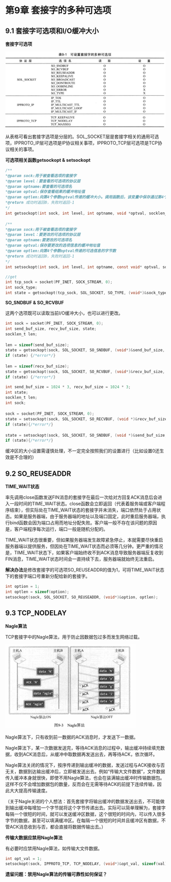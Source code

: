 # 第9章 套接字的多种可选项

## 9.1 套接字可选项和I/O缓冲大小

**套接字可选项**

![](./images/uint9/可设置套接字的多种可选项.png)

从表格可看出套接字选项是分层的。SOL_SOCKET层是套接字相关的通用可选项，IPPROTO_IP层可选项是IP协议相关事项，IPPROTO_TCP层可选项是TCP协议相关的事项。



**可选项相关函数getsockopt & setsockopt**

```c
/**
*@param sock:用于被查看选项的套接字
*@param level：要查看的可选项的协议层
*@param optname:要查看的可选项名
*@param optval:保存查看结果的缓冲地址值
*@param optlen:向第4个参数optval传递的缓冲大小。调用函数后，该变量中保存通过第4个参数返回的选项信息的字节数
*@return 成功时返回0，失败时返回-1
*/
int getsockopt(int sock, int level, int optname, void *optval, socklen_t *optlen);

/**
*@param sock:用于被查看选项的套接字
*@param level：要更改的可选项的协议层
*@param optname:要更改的可选项名
*@param optval:保存要更改的选项信息的缓冲地址值
*@param optlen:向第4个参数optval传递的可选信息的字节数
*@return 成功时返回0，失败时返回-1
*/
int setsockopt(int sock, int level, int optname, const void* optval, socklen_t optlen);
```

```c
//get
int tcp_sock = socket(PF_INET, SOCK_STREAM, 0);
int sock_type;
int state = getsockopt(tcp_sock, SOL_SOCKET, SO_TYPE, (void*)&sock_type, sizeof(sock_type));
```



**SO_SNDBUF & SO_RCVBUF**

这两个选项既可以读取当前I/O缓冲大小，也可以进行更改。

```c
int sock = socket(PF_INET, SOCK_STREAM, 0);
int send_buf_size, recv_buf_size, state;
socklen_t len;

len = sizeof(send_buf_size);
state = getsockopt(sock, SOL_SOCKET, SO_SNDBUF, (void*)&send_buf_size, &len);
if (state) {/*error*/}

len = sizeof(recv_buf_size);
state = getsockopt(sock, SOL_SOCKET, SO_RCVBUF, (void*)&recv_buf_size, &len);
if (state) {/*error*/}
```

```c
int send_buf_size = 1024 * 3, recv_buf_size = 1024 * 3;
int state;
socklen_t len;
int sock;

sock = socket(PF_INET, SOCK_STREAM, 0);
state = setsockopt(sock, SOL_SOCKET, SO_RECVBUF, (void *)&recv_buf_size, sizeof(recv_buf_size));
if (state){/*error*/}

state = setsockopt(sock, SOL_SOCKET, SO_SNDBUF, (void *)&send_buf_size, sizeof(send_buf_size));
if (state){/*error*/}
```

缓冲区的大小设置需谨慎处理，不一定完全按照我们的设置进行（比如设置0还生效是不合理的）



## 9.2 SO_REUSEADDR

**TIME_WAIT状态**

率先调用close函数发送FIN消息的套接字在最后一次给对方回复ACK消息后会进入一段时间的TIME_WAIT状态。close函数会立即返回（代表着服务端或客户端程序结束），但实际处在TIME_WAIT状态的套接字并未消失，端口依然处于占用状态。如果是服务器端，由于服务器端的地址以及端口固定，此时重启服务器端，执行bind函数会因为端口占用而地址分配失败。客户端一般不存在该问题的原因是，客户端程序每次运行，端口一般是随机分配的。

TIME_WAIT状态很重要，但如果服务器端发生故障紧急停止，本就需要尽快重启服务器端以提供服务，但因处在TIME_WAIT状态而必须等几分钟。更严重的情况是，TIME_WAIT状态下，如果客户端始终收不到ACK消息导致服务器端反复收到FIN消息，TIME_WAIT状态时间会一直持续下去，服务器端就始终无法重启。

**解决办法**是修改套接字的可选项SO_REUSEADDR的值为1，可将TIME_WAIT状态下的套接字端口号重新分配给新的套接字。

```c
int option = 1;
int optlen = sizeof(option);
setsockopt(sock, SOL_SOCKET, SO_REUSEADDR, (void*)&option, optlen);
```



## 9.3 TCP_NODELAY

**Nagle算法**

TCP套接字中的Nagle算法，用于防止因数据包过多而发生网络过载。

![](./images/uint9/Nagle算法.png)

Nagle算法下，只有收到前一数据的ACK消息时，才发送下一数据。

Nagle算法下，某一次数据发送完，等待ACK消息的过程中，输出缓冲持续填充数据，收到ACK消息后，从缓冲中取数据再发送出去，再等待ACK，依次循环。

Nagle算法关闭的情况下，按序传递到输出缓冲的数据，发送过程与ACK接收与否无关，数据到达输出缓冲后，立即被发送出去。例如“传输大文件数据”，文件数据传入缓冲本身就很快，即使不用Nagle算法，也会在装满输出缓冲时传输数据包。这样不仅不会增加数据包的数量，反而会在无需等待ACK的前提下连续传输，因此大大提高传输速度。

（关于Nagle关闭的个人想法：首先套接字将输出缓冲的数据发送出去，不可能做到输出缓冲每增加一个字节就将这个字节传递出去。实际可以简单理解为，套接字每隔一个很短的时间，就可以发送缓冲区数据，这个很短的时间内，可以传入很多字节的数据，甚至可以填满缓冲区。在每隔一个很短的时间并且缓冲区有数据，不管ACK消息收到与否，都会直接将数据传输出去。）



**传输大数据应禁用Nagle算法**

有必要时应禁用Nagle算法，如传输大文件数据。

```c
int opt_val = 1;
setsockopt(sock, IPPROTO_TCP, TCP_NODELAY, (void*)&opt_val, sizeof(val));
```



**遗留问题：禁用Nagle算法的传输可靠性如何保证？**